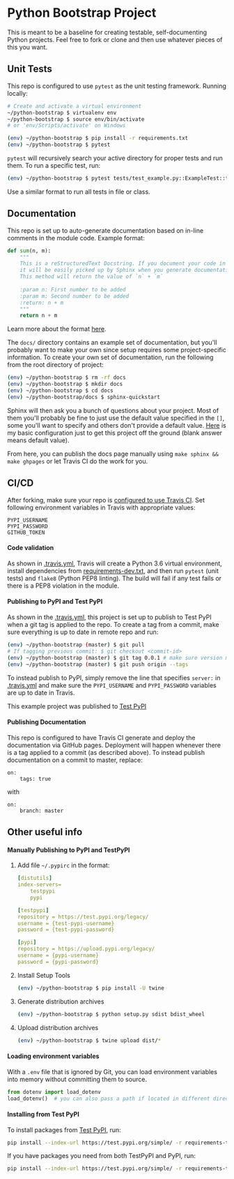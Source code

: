 # Python Bootstrap Project

This is meant to be a baseline for creating testable, self-documenting Python projects. Feel free to fork or clone and then use whatever pieces of this you want.

## Unit Tests

This repo is configured to use `pytest` as the unit testing framework. Running locally:

```bash
# Create and activate a virtual environment
~/python-bootstrap $ virtualenv env
~/python-bootstrap $ source env/bin/activate 
# or 'env/Scripts/activate' on Windows

(env) ~/python-bootstrap $ pip install -r requirements.txt
(env) ~/python-bootstrap $ pytest
```

`pytest` will recursively search your active directory for proper tests and run them. To run a specific test, run:
```bash
(env) ~/python-bootstrap $ pytest tests/test_example.py::ExampleTest::test_mock
```
Use a similar format to run all tests in file or class.

## Documentation

This repo is set up to auto-generate documentation based on in-line comments in the module code. Example format:

```python
def sum(n, m):
    """
    This is a reStructuredText Docstring. If you document your code in this format,
    it will be easily picked up by Sphinx when you generate documentation.
    This method will return the value of `n` + `m`
    
    :param n: First number to be added
    :param m: Second number to be added
    :return: n + m
    """
    return n + m
```

Learn more about the format [here](https://www.python.org/dev/peps/pep-0257/).

The `docs/` directory contains an example set of documentation, but you'll probably want to make your own since setup requires some project-specific information. To create your own set of documentation, run the following from the root directory of project:

```bash
(env) ~/python-bootstrap $ rm -rf docs
(env) ~/python-bootstrap $ mkdir docs
(env) ~/python-bootstrap $ cd docs
(env) ~/python-bootstrap/docs $ sphinx-quickstart
```
Sphinx will then ask you a bunch of questions about your project. Most of them you'll probably be fine to just use the default value specified in the `[]`, some you'll want to specify and others don't provide a default value. [Here](markdown/sphinx.md) is my basic configuration just to get this project off the ground (blank answer means default value).

From here, you can publish the docs page manually using `make sphinx && make ghpages` or let Travis CI do the work for you.

## CI/CD

After forking, make sure your repo is [configured to use Travis CI](https://github.com/apps/travis-ci/installations/new). Set following environment variables in Travis with appropriate values:

```
PYPI_USERNAME
PYPI_PASSWORD
GITHUB_TOKEN
```

#### Code validation

As shown in [.travis.yml](.travis.yml), Travis will create a Python 3.6 virtual environment, install dependencies from [requirements-dev.txt](requirements-dev.txt), and then run `pytest` (unit tests) and `flake8` (Python PEP8 linting). The build will fail if any test fails or there is a PEP8 violation in the module.

#### Publishing to PyPI and Test PyPI

As shown in the [.travis.yml](.travis.yml), this project is set up to publish to Test PyPI when a git tag is applied to the repo. To create a tag from a commit, make sure everything is up to date in remote repo and run:

```bash
(env) ~/python-bootstrap (master) $ git pull
# If tagging previous commit: $ git checkout <commit-id>
(env) ~/python-bootstrap (master) $ git tag 0.0.1 # make sure version matches setup.py
(env) ~/python-bootstrap (master) $ git push origin --tags
```

To instead publish to PyPI, simply remove the line that specifies `server:` in [.travis.yml](.travis.yml) and make sure the `PYPI_USERNAME` and `PYPI_PASSWORD` variables are up to date in Travis.

This example project was published to [Test PyPI](https://test.pypi.org/project/bootstrap-example-package/)

#### Publishing Documentation

This repo is configured to have Travis CI generate and deploy the documentation via GitHub pages. Deployment will happen whenever there is a tag applied to a commit (as described above). To instead publish documentation on a commit to master, replace:

```
on:
    tags: true
```

with

```
on:
    branch: master
```





## Other useful info

#### Manually Publishing to PyPI and TestPyPI

1. Add file `~/.pypirc` in the format:

    ```yaml
    [distutils]
    index-servers=
        testpypi
        pypi

    [testpypi]
    repository = https://test.pypi.org/legacy/
    username = {test-pypi-username}
    password = {test-pypi-password}

    [pypi]
    repository = https://upload.pypi.org/legacy/
    username = {pypi-username}
    password = {pypi-password}
    ```
2. Install Setup Tools
   ```bash
   (env) ~/python-bootstrap $ pip install -U twine
   ```
3. Generate distribution archives
   ```bash
   (env) ~/python-bootstrap $ python setup.py sdist bdist_wheel
   ```
4. Upload distribution archives
   ```bash
   (env) ~/python-bootstrap $ twine upload dist/*
   ```

#### Loading environment variables

With a `.env` file that is ignored by Git, you can load environment variables into memory without committing them to source.

```python
from dotenv import load_dotenv
load_dotenv()  # you can also pass a path if located in different directory
```

#### Installing from Test PyPI

To install packages from [Test PyPI](https://test.pypi.org/), run:

```bash
pip install --index-url https://test.pypi.org/simple/ -r requirements-test.txt
```

If you have packages you need from both TestPyPI and PyPI, run:

```bash
pip install --index-url https://test.pypi.org/simple/ -r requirements-test.txt --extra-index-url https://pypi.org/simple/ -r requirements.txt
```